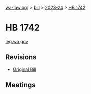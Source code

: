 [wa-law.org](/) > [bill](/bill/) > [2023-24](/bill/2023-24/) > [HB 1742](/bill/2023-24/hb/1742/)

# HB 1742
[leg.wa.gov](https://app.leg.wa.gov/billsummary?BillNumber=1742&Year=2023&Initiative=false)

## Revisions
* [Original Bill](1/)

## Meetings